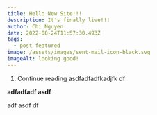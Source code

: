 ```yaml
---
title: Hello New Site!!!
description: It's finally live!!!
author: Chi Nguyen
date: 2022-08-24T11:57:30.493Z
tags:
  - post featured
image: /assets/images/sent-mail-icon-black.svg
imageAlt: looking good!
---
```

1. Continue reading asdfadfadfkadjfk df

**adfadfadf asdf**

adf asdf df